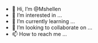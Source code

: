 - 👋 Hi, I’m @Mshellen
- 👀 I’m interested in ...
- 🌱 I’m currently learning ...
- 💞️ I’m looking to collaborate on ...
- 📫 How to reach me ...

<!---
Mshellen/Mshellen is a ✨ special ✨ repository because its `README.md` (this file) appears on your GitHub profile.
You can click the Preview link to take a look at your changes.
--->
